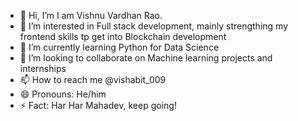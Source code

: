 - 👋 Hi, I’m I am Vishnu Vardhan Rao.
- 👀 I’m interested in Full stack development, mainly strengthing my frontend skills tp get into Blockchain development
- 🌱 I’m currently learning Python for Data Science
- 💞️ I’m looking to collaborate on Machine learning projects and internships
- 📫 How to reach me @vishabit_009
- 😄 Pronouns: He/him
- ⚡ Fact: Har Har Mahadev, keep going! 

<!---
deathlyhunt117/deathlyhunt117 is a ✨ special ✨ repository because its `README.md` (this file) appears on your GitHub profile.
You can click the Preview link to take a look at your changes.
--->
